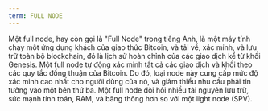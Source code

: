 ```yaml
---
term: FULL NODE
---
```


Một full node, hay còn gọi là "Full Node" trong tiếng Anh, là một máy tính chạy một ứng dụng khách của giao thức Bitcoin, và tải về, xác minh, và lưu trữ toàn bộ blockchain, đó là lịch sử hoàn chỉnh của các giao dịch kể từ khối Genesis. Một full node tự động xác minh tất cả các giao dịch và khối theo các quy tắc đồng thuận của Bitcoin. Do đó, loại node này cung cấp mức độ xác minh cao nhất cho người dùng của nó, và giảm thiểu nhu cầu phải tin tưởng vào một bên thứ ba. Một full node đòi hỏi nhiều tài nguyên lưu trữ, sức mạnh tính toán, RAM, và băng thông hơn so với một light node (SPV).